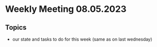 # Weekly Meeting 08.05.2023
## Topics
- our state and tasks to do for this week (same as on last wednesday)
